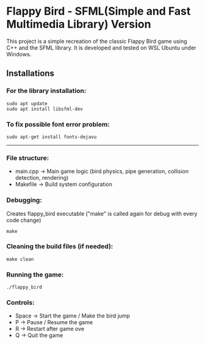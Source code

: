 # Flappy Bird - SFML(Simple and Fast Multimedia Library) Version
This project is a simple recreation of the classic Flappy Bird game using C++ and the SFML library. It is developed and tested on WSL Ubuntu under Windows.
## Installations
### For the library installation:
```
sudo apt update
sudo apt install libsfml-dev
```

### To fix possible font error problem:
```
sudo apt-get install fonts-dejavu
```
<hr>

### File structure:
* main.cpp → Main game logic (bird physics, pipe generation, collision detection, rendering)
* Makefile → Build system configuration

### Debugging:
Creates flappy_bird executable ("make" is called again for debug with every code change)
```
make
```

### Cleaning the build files (if needed):
```
make clean
```

### Running the game:
```
./flappy_bird
```

### Controls:
* Space → Start the game / Make the bird jump
* P → Pause / Resume the game
* R → Restart after game ove
* Q → Quit the game